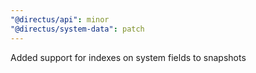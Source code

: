 ```yaml
---
"@directus/api": minor
"@directus/system-data": patch
---
```


Added support for indexes on system fields to snapshots
